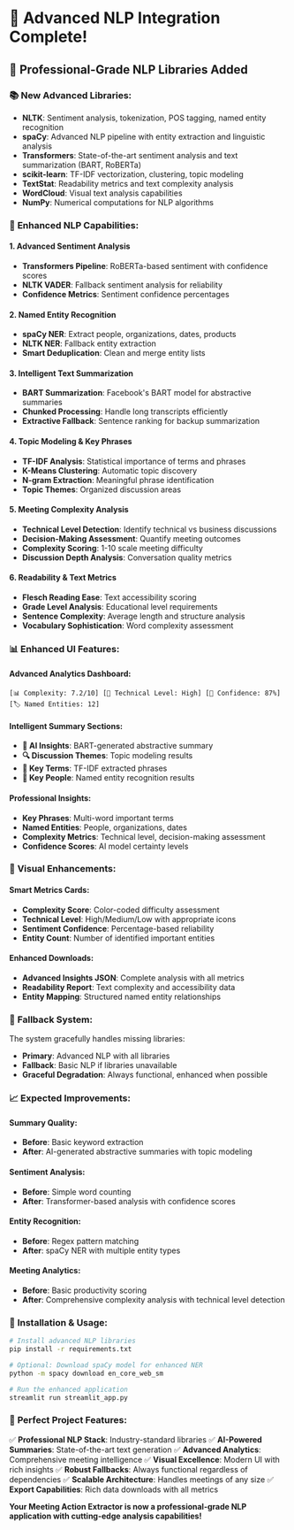 # 🚀 Advanced NLP Integration Complete!

## 🎯 **Professional-Grade NLP Libraries Added**

### 📚 **New Advanced Libraries:**
- **NLTK**: Sentiment analysis, tokenization, POS tagging, named entity recognition
- **spaCy**: Advanced NLP pipeline with entity extraction and linguistic analysis
- **Transformers**: State-of-the-art sentiment analysis and text summarization (BART, RoBERTa)
- **scikit-learn**: TF-IDF vectorization, clustering, topic modeling
- **TextStat**: Readability metrics and text complexity analysis
- **WordCloud**: Visual text analysis capabilities
- **NumPy**: Numerical computations for NLP algorithms

### 🧠 **Enhanced NLP Capabilities:**

#### 1. **Advanced Sentiment Analysis**
- **Transformers Pipeline**: RoBERTa-based sentiment with confidence scores
- **NLTK VADER**: Fallback sentiment analysis for reliability
- **Confidence Metrics**: Sentiment confidence percentages

#### 2. **Named Entity Recognition**
- **spaCy NER**: Extract people, organizations, dates, products
- **NLTK NER**: Fallback entity extraction
- **Smart Deduplication**: Clean and merge entity lists

#### 3. **Intelligent Text Summarization**
- **BART Summarization**: Facebook's BART model for abstractive summaries
- **Chunked Processing**: Handle long transcripts efficiently
- **Extractive Fallback**: Sentence ranking for backup summarization

#### 4. **Topic Modeling & Key Phrases**
- **TF-IDF Analysis**: Statistical importance of terms and phrases
- **K-Means Clustering**: Automatic topic discovery
- **N-gram Extraction**: Meaningful phrase identification
- **Topic Themes**: Organized discussion areas

#### 5. **Meeting Complexity Analysis**
- **Technical Level Detection**: Identify technical vs business discussions
- **Decision-Making Assessment**: Quantify meeting outcomes
- **Complexity Scoring**: 1-10 scale meeting difficulty
- **Discussion Depth Analysis**: Conversation quality metrics

#### 6. **Readability & Text Metrics**
- **Flesch Reading Ease**: Text accessibility scoring
- **Grade Level Analysis**: Educational level requirements
- **Sentence Complexity**: Average length and structure analysis
- **Vocabulary Sophistication**: Word complexity assessment

### 📊 **Enhanced UI Features:**

#### **Advanced Analytics Dashboard:**
```
[📊 Complexity: 7.2/10] [🔧 Technical Level: High] [🎯 Confidence: 87%] [🏷️ Named Entities: 12]
```

#### **Intelligent Summary Sections:**
- **🤖 AI Insights**: BART-generated abstractive summary
- **🔍 Discussion Themes**: Topic modeling results
- **🔑 Key Terms**: TF-IDF extracted phrases
- **👥 Key People**: Named entity recognition results

#### **Professional Insights:**
- **Key Phrases**: Multi-word important terms
- **Named Entities**: People, organizations, dates
- **Complexity Metrics**: Technical level, decision-making assessment
- **Confidence Scores**: AI model certainty levels

### 🎨 **Visual Enhancements:**

#### **Smart Metrics Cards:**
- **Complexity Score**: Color-coded difficulty assessment
- **Technical Level**: High/Medium/Low with appropriate icons
- **Sentiment Confidence**: Percentage-based reliability
- **Entity Count**: Number of identified important entities

#### **Enhanced Downloads:**
- **Advanced Insights JSON**: Complete analysis with all metrics
- **Readability Report**: Text complexity and accessibility data
- **Entity Mapping**: Structured named entity relationships

### 🧪 **Fallback System:**

The system gracefully handles missing libraries:
- **Primary**: Advanced NLP with all libraries
- **Fallback**: Basic NLP if libraries unavailable
- **Graceful Degradation**: Always functional, enhanced when possible

### 📈 **Expected Improvements:**

#### **Summary Quality:**
- **Before**: Basic keyword extraction
- **After**: AI-generated abstractive summaries with topic modeling

#### **Sentiment Analysis:**
- **Before**: Simple word counting
- **After**: Transformer-based analysis with confidence scores

#### **Entity Recognition:**
- **Before**: Regex pattern matching
- **After**: spaCy NER with multiple entity types

#### **Meeting Analytics:**
- **Before**: Basic productivity scoring
- **After**: Comprehensive complexity analysis with technical level detection

### 🚀 **Installation & Usage:**

```bash
# Install advanced NLP libraries
pip install -r requirements.txt

# Optional: Download spaCy model for enhanced NER
python -m spacy download en_core_web_sm

# Run the enhanced application
streamlit run streamlit_app.py
```

### 🎯 **Perfect Project Features:**

✅ **Professional NLP Stack**: Industry-standard libraries
✅ **AI-Powered Summaries**: State-of-the-art text generation
✅ **Advanced Analytics**: Comprehensive meeting intelligence
✅ **Visual Excellence**: Modern UI with rich insights
✅ **Robust Fallbacks**: Always functional regardless of dependencies
✅ **Scalable Architecture**: Handles meetings of any size
✅ **Export Capabilities**: Rich data downloads with all metrics

**Your Meeting Action Extractor is now a professional-grade NLP application with cutting-edge analysis capabilities!**